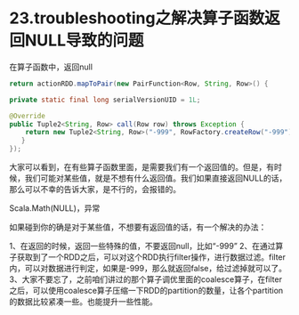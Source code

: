 # 23.troubleshooting之解决算子函数返回NULL导致的问题

在算子函数中，返回null
```java
return actionRDD.mapToPair(new PairFunction<Row, String, Row>() {

private static final long serialVersionUID = 1L;

@Override
public Tuple2<String, Row> call(Row row) throws Exception {
    return new Tuple2<String, Row>("-999", RowFactory.createRow("-999"));  
   }
});
```
大家可以看到，在有些算子函数里面，是需要我们有一个返回值的。但是，有时候，我们可能对某些值，就是不想有什么返回值。我们如果直接返回NULL的话，那么可以不幸的告诉大家，是不行的，会报错的。

Scala.Math(NULL)，异常

如果碰到你的确是对于某些值，不想要有返回值的话，有一个解决的办法：

1、在返回的时候，返回一些特殊的值，不要返回null，比如“-999”
2、在通过算子获取到了一个RDD之后，可以对这个RDD执行filter操作，进行数据过滤。filter内，可以对数据进行判定，如果是-999，那么就返回false，给过滤掉就可以了。
3、大家不要忘了，之前咱们讲过的那个算子调优里面的coalesce算子，在filter之后，可以使用coalesce算子压缩一下RDD的partition的数量，让各个partition的数据比较紧凑一些。也能提升一些性能。
